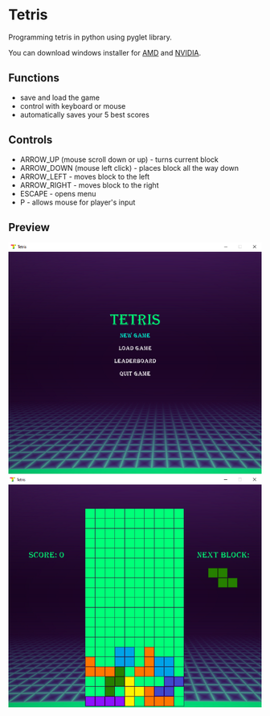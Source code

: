# Tetris  
Programming tetris in python using pyglet library.  

You can download windows installer for [AMD](https://github.com/oravajan/tetris/raw/main/Tetris_installer_amd_intel.exe) and [NVIDIA](https://github.com/oravajan/tetris/raw/main/Tetris_installer_nvidia.exe).  

## Functions
* save and load the game  
* control with keyboard or mouse  
* automatically saves your 5 best scores   

## Controls
* ARROW_UP (mouse scroll down or up) - turns current block  
* ARROW_DOWN (mouse left click) - places block all the way down  
* ARROW_LEFT - moves block to the left  
* ARROW_RIGHT - moves block to the right  
* ESCAPE - opens menu  
* P - allows mouse for player's input  

## Preview
![Menu preview](https://github.com/oravajan/tetris/blob/main/main_menu_preview.png?raw=true)
![Game preview](https://github.com/oravajan/tetris/blob/main/game_preview.png?raw=true)
